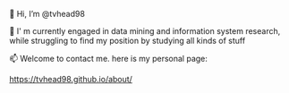 👋 Hi, I’m @tvhead98

👀 I' m currently engaged in data mining and information system research, while struggling to find my position by studying all kinds of stuff

📫 Welcome to contact me. here is my personal page:

https://tvhead98.github.io/about/
